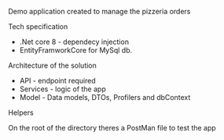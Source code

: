 Demo application created to manage the pizzeria orders

Tech specification
* .Net core 8 - dependecy injection
* EntityFramworkCore for MySql db.

Architecture of the solution
* API - endpoint required 
* Services - logic of the app 
* Model - Data models, DTOs, Profilers and dbContext


Helpers 

On the root of the directory theres a PostMan file to test the app
